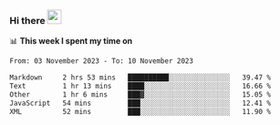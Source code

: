 ### Hi there <a href="https://www.gautamkrishnar.com/"><img src="https://media.giphy.com/media/hvRJCLFzcasrR4ia7z/giphy.gif" width="25px"></a>

📊 **This week I spent my time on**

<!--START_SECTION:waka-->

```txt
From: 03 November 2023 - To: 10 November 2023

Markdown     2 hrs 53 mins   ██████████░░░░░░░░░░░░░░░   39.47 %
Text         1 hr 13 mins    ████░░░░░░░░░░░░░░░░░░░░░   16.66 %
Other        1 hr 6 mins     ███▓░░░░░░░░░░░░░░░░░░░░░   15.05 %
JavaScript   54 mins         ███░░░░░░░░░░░░░░░░░░░░░░   12.41 %
XML          52 mins         ███░░░░░░░░░░░░░░░░░░░░░░   11.90 %
```

<!--END_SECTION:waka-->
